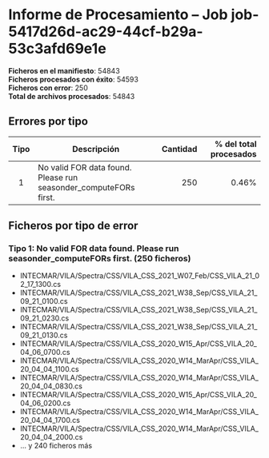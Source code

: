 # Informe de Procesamiento – Job job-5417d26d-ac29-44cf-b29a-53c3afd69e1e

**Ficheros en el manifiesto**: 54843  
**Ficheros procesados con éxito**: 54593  
**Ficheros con error**: 250  
**Total de archivos procesados**: 54843  

## Errores por tipo

| Tipo | Descripción | Cantidad | % del total procesados |
| :--: | ----------- | -------: | ---------------------: |
| 1 | No valid FOR data found. Please run seasonder_computeFORs first. | 250 | 0.46% |

## Ficheros por tipo de error

### Tipo 1: No valid FOR data found. Please run seasonder_computeFORs first. (250 ficheros)

- INTECMAR/VILA/Spectra/CSS/VILA_CSS_2021_W07_Feb/CSS_VILA_21_02_17_1300.cs
- INTECMAR/VILA/Spectra/CSS/VILA_CSS_2021_W38_Sep/CSS_VILA_21_09_21_0100.cs
- INTECMAR/VILA/Spectra/CSS/VILA_CSS_2021_W38_Sep/CSS_VILA_21_09_21_0230.cs
- INTECMAR/VILA/Spectra/CSS/VILA_CSS_2021_W38_Sep/CSS_VILA_21_09_21_0130.cs
- INTECMAR/VILA/Spectra/CSS/VILA_CSS_2020_W15_Apr/CSS_VILA_20_04_06_0700.cs
- INTECMAR/VILA/Spectra/CSS/VILA_CSS_2020_W14_MarApr/CSS_VILA_20_04_04_1100.cs
- INTECMAR/VILA/Spectra/CSS/VILA_CSS_2020_W14_MarApr/CSS_VILA_20_04_04_0830.cs
- INTECMAR/VILA/Spectra/CSS/VILA_CSS_2020_W15_Apr/CSS_VILA_20_04_06_0200.cs
- INTECMAR/VILA/Spectra/CSS/VILA_CSS_2020_W14_MarApr/CSS_VILA_20_04_04_1700.cs
- INTECMAR/VILA/Spectra/CSS/VILA_CSS_2020_W14_MarApr/CSS_VILA_20_04_04_2000.cs
- ... y 240 ficheros más
